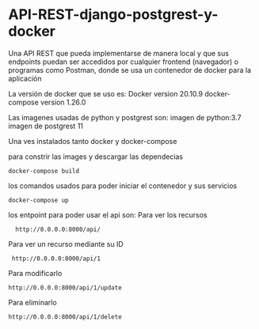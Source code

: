 # API-REST-django-postgrest-y-docker
Una API REST que pueda implementarse de manera local y que sus endpoints puedan ser accedidos por cualquier frontend (navegador) o programas como Postman, donde  se usa un contenedor de docker para la aplicación 


La versión de docker que se uso es:
    Docker version 20.10.9
    docker-compose version 1.26.0
 
 
Las imagenes usadas de python y postgrest son:
    imagen de python:3.7
    imagen de postgrest 11
    
Una ves instalados tanto docker y docker-compose

para constrir las images y descargar las dependecias 

    docker-compose build
    
los comandos usados para poder iniciar el contenedor  y sus servicios
   
    docker-compose up

los entpoint para poder usar el api son:
  Para ver los recursos 
  
      http://0.0.0.0:8000/api/  
  
  Para ver un recurso mediante su ID
  
     http://0.0.0.0:8000/api/1
  
  Para modificarlo 
  
    http://0.0.0.0:8000/api/1/update
    
  Para eliminarlo 
  
    http://0.0.0.0:8000/api/1/delete
  

  
 
  
